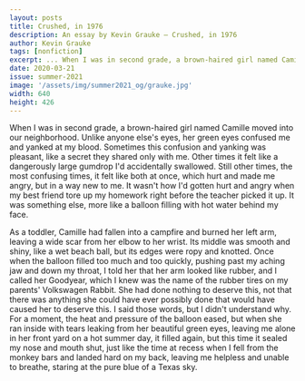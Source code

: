 ```yaml
---
layout: posts
title: Crushed, in 1976
description: An essay by Kevin Grauke – Crushed, in 1976
author: Kevin Grauke
tags: [nonfiction]
excerpt: ... When I was in second grade, a brown-haired girl named Camille ...
date: 2020-03-21
issue: summer-2021
image: '/assets/img/summer2021_og/grauke.jpg'
width: 640
height: 426
---
```


When I was in second grade, a brown-haired girl named Camille moved into
our neighborhood. Unlike anyone else's eyes, her green eyes confused me
and yanked at my blood. Sometimes this confusion and yanking was
pleasant, like a secret they shared only with me. Other times it felt
like a dangerously large gumdrop I'd accidentally swallowed. Still other
times, the most confusing times, it felt like both at once, which hurt
and made me angry, but in a way new to me. It wasn't how I'd gotten hurt
and angry when my best friend tore up my homework right before the
teacher picked it up. It was something else, more like a balloon filling
with hot water behind my face.

As a toddler, Camille had fallen into a campfire and burned her left
arm, leaving a wide scar from her elbow to her wrist. Its middle was
smooth and shiny, like a wet beach ball, but its edges were ropy and
knotted. Once when the balloon filled too much and too quickly, pushing
past my aching jaw and down my throat, I told her that her arm looked
like rubber, and I called her Goodyear, which I knew was the name of the
rubber tires on my parents' Volkswagen Rabbit. She had done nothing to
deserve this, not that there was anything she could have ever possibly
done that would have caused her to deserve this. I said those words, but
I didn't understand why. For a moment, the heat and pressure of the
balloon eased, but when she ran inside with tears leaking from her
beautiful green eyes, leaving me alone in her front yard on a hot summer
day, it filled again, but this time it sealed my nose and mouth shut,
just like the time at recess when I fell from the monkey bars and landed
hard on my back, leaving me helpless and unable to breathe, staring at
the pure blue of a Texas sky.
